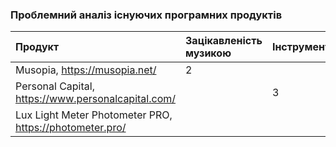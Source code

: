 ### Проблемний аналіз існуючих програмних продуктів
|Продукт|Зацікавленість музикою|Інструмент|Помірна освітленість|Тип ліцензії|Примітка|
|:-     |:-                    |:-        |:-                  |:-          |:-      |
|Musopia, https://musopia.net/|2|||FreeWare||
|Personal Capital, https://www.personalcapital.com/||3||FreeWare||
|Lux Light Meter Photometer PRO, https://photometer.pro/|||2|FreeWare||
